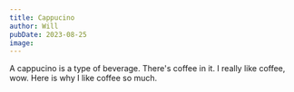 ```yaml
---
title: Cappucino
author: Will
pubDate: 2023-08-25
image:
---
```


A cappucino is a type of beverage. There's coffee in it. I really like coffee, wow. Here is why I like coffee so much.

